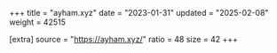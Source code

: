 +++
title = "ayham.xyz"
date = "2023-01-31"
updated = "2025-02-08"
weight = 42515

[extra]
source = "https://ayham.xyz/"
ratio = 48
size = 42
+++
